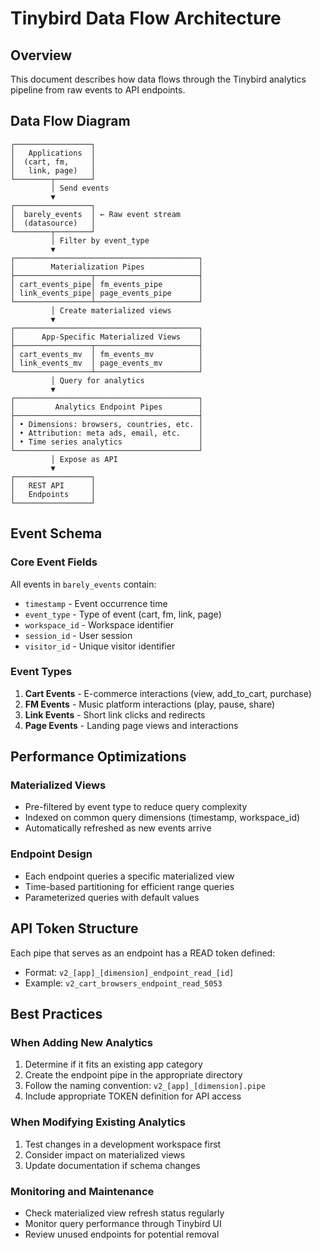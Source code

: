 # Tinybird Data Flow Architecture

## Overview
This document describes how data flows through the Tinybird analytics pipeline from raw events to API endpoints.

## Data Flow Diagram

```
┌─────────────────┐
│   Applications  │
│  (cart, fm,     │
│   link, page)   │
└────────┬────────┘
         │ Send events
         ▼
┌─────────────────┐
│  barely_events  │ ← Raw event stream
│  (datasource)   │
└────────┬────────┘
         │ Filter by event_type
         ▼
┌─────────────────────────────────────────┐
│        Materialization Pipes            │
├─────────────────┬───────────────────────┤
│ cart_events_pipe│ fm_events_pipe        │
│ link_events_pipe│ page_events_pipe      │
└─────────────────┴───────────────────────┘
         │ Create materialized views
         ▼
┌─────────────────────────────────────────┐
│      App-Specific Materialized Views    │
├─────────────────┬───────────────────────┤
│ cart_events_mv  │ fm_events_mv          │
│ link_events_mv  │ page_events_mv        │
└─────────────────┴───────────────────────┘
         │ Query for analytics
         ▼
┌─────────────────────────────────────────┐
│         Analytics Endpoint Pipes        │
├─────────────────────────────────────────┤
│ • Dimensions: browsers, countries, etc. │
│ • Attribution: meta ads, email, etc.    │
│ • Time series analytics                 │
└─────────────────────────────────────────┘
         │ Expose as API
         ▼
┌─────────────────┐
│   REST API      │
│   Endpoints     │
└─────────────────┘
```

## Event Schema

### Core Event Fields
All events in `barely_events` contain:
- `timestamp` - Event occurrence time
- `event_type` - Type of event (cart, fm, link, page)
- `workspace_id` - Workspace identifier
- `session_id` - User session
- `visitor_id` - Unique visitor identifier

### Event Types
1. **Cart Events** - E-commerce interactions (view, add_to_cart, purchase)
2. **FM Events** - Music platform interactions (play, pause, share)
3. **Link Events** - Short link clicks and redirects
4. **Page Events** - Landing page views and interactions

## Performance Optimizations

### Materialized Views
- Pre-filtered by event type to reduce query complexity
- Indexed on common query dimensions (timestamp, workspace_id)
- Automatically refreshed as new events arrive

### Endpoint Design
- Each endpoint queries a specific materialized view
- Time-based partitioning for efficient range queries
- Parameterized queries with default values

## API Token Structure
Each pipe that serves as an endpoint has a READ token defined:
- Format: `v2_[app]_[dimension]_endpoint_read_[id]`
- Example: `v2_cart_browsers_endpoint_read_5053`

## Best Practices

### When Adding New Analytics
1. Determine if it fits an existing app category
2. Create the endpoint pipe in the appropriate directory
3. Follow the naming convention: `v2_[app]_[dimension].pipe`
4. Include appropriate TOKEN definition for API access

### When Modifying Existing Analytics
1. Test changes in a development workspace first
2. Consider impact on materialized views
3. Update documentation if schema changes

### Monitoring and Maintenance
- Check materialized view refresh status regularly
- Monitor query performance through Tinybird UI
- Review unused endpoints for potential removal